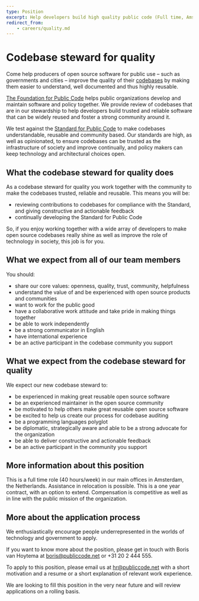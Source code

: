 ```yaml
---
type: Position
excerpt: Help developers build high quality public code (Full time, Amsterdam)
redirect_from:
    - careers/quality.md
---
```


# Codebase steward for quality

Come help producers of open source software for public use – such as governments and cities – improve the quality of their [codebases](https://about.publiccode.net/glossary/codebase-definition) by making them easier to understand, well documented and thus highly reusable.

[The Foundation for Public Code](https://publiccode.net) helps public organizations develop and maintain software and policy together. We provide review of codebases that are in our stewardship to help developers build trusted and reliable software that can be widely reused and foster a strong community around it.

We test against the [Standard for Public Code](https://standard.publiccode.net/) to make codebases understandable, reusable and community based. Our standards are high, as well as opinionated, to ensure codebases can be trusted as the infrastructure of society and improve continually, and policy makers can keep technology and architectural choices open.

## What the codebase steward for quality does

As a codebase steward for quality you work together with the community to make the codebases trusted, reliable and reusable. This means you will be:

* reviewing contributions to codebases for compliance with the Standard, and giving constructive and actionable feedback
* continually developing the Standard for Public Code

So, if you enjoy working together with a wide array of developers to make open source codebases really shine as well as improve the role of technology in society, this job is for you.

## What we expect from all of our team members

You should:

* share our core values: openness, quality, trust, community, helpfulness
* understand the value of and be experienced with open source products and communities
* want to work for the public good
* have a collaborative work attitude and take pride in making things together
* be able to work independently
* be a strong communicator in English
* have international experience
* be an active participant in the codebase community you support

## What we expect from the codebase steward for quality

We expect our new codebase steward to:

* be experienced in making great reusable open source software
* be an experienced maintainer in the open source community
* be motivated to help others make great reusable open source software
* be excited to help us create our process for codebase auditing
* be a programming languages polyglot
* be diplomatic, strategically aware and able to be a strong advocate for the organization
* be able to deliver constructive and actionable feedback
* be an active participant in the community you support

## More information about this position

This is a full time role (40 hours/week) in our main offices in Amsterdam, the Netherlands. Assistance in relocation is possible.
This is a one year contract, with an option to extend. Compensation is competitive as well as in line with the public mission of the organization.

## More about the application process

We enthusiastically encourage people underrepresented in the worlds of technology and government to apply.

If you want to know more about the position, please get in touch with Boris van Hoytema at <boris@publiccode.net> or +31 20 2 444 555.

To apply to this position, please email us at hr@publiccode.net with a short motivation and a resume or a short explanation of relevant work experience.

We are looking to fill this position in the very near future and will review applications on a rolling basis.
